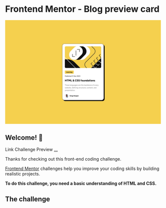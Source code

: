 # Frontend Mentor - Blog preview card

![Design preview for the Blog preview card coding challenge](./design/desktop-design.jpg)

## Welcome! 👋

Link Challenge Preview [...](https://mostafahusseinali20.github.io/Blog-preview-card/)

Thanks for checking out this front-end coding challenge.

[Frontend Mentor](https://www.frontendmentor.io) challenges help you improve your coding skills by building realistic projects.

**To do this challenge, you need a basic understanding of HTML and CSS.**

## The challenge
